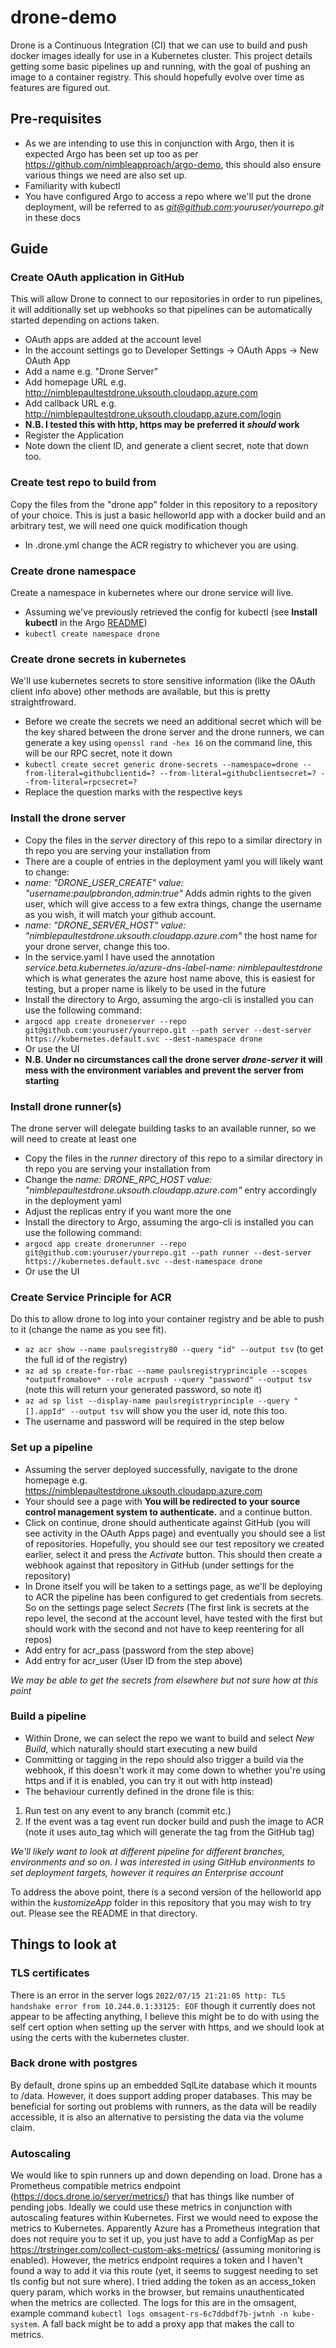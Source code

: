 # drone-demo
Drone is a Continuous Integration (CI) that we can use to build and push docker images ideally for use in a Kubernetes cluster. This project details getting some basic pipelines up and running, with the goal of pushing an image to a container registry. This should hopefully evolve over time as features are figured out.

## Pre-requisites
- As we are intending to use this in conjunction with Argo, then it is expected Argo has been set up too as per https://github.com/nimbleapproach/argo-demo, this should also ensure various things we need are also set up.
- Familiarity with kubectl
- You have configured Argo to access a repo where we'll put the drone deployment, will be referred to as *git@github.com:youruser/yourrepo.git* in these docs

## Guide
### Create OAuth application in GitHub
This will allow Drone to connect to our repositories in order to run pipelines, it will additionally set up webhooks so that pipelines can be automatically started depending on actions taken.
- OAuth apps are added at the account level
- In the account settings go to Developer Settings -> OAuth Apps -> New OAuth App
- Add a name e.g. "Drone Server"
- Add homepage URL e.g. http://nimblepaultestdrone.uksouth.cloudapp.azure.com
- Add callback URL e.g. http://nimblepaultestdrone.uksouth.cloudapp.azure.com/login
- **N.B. I tested this with http, https may be preferred it *should* work**
- Register the Application
- Note down the client ID, and generate a client secret, note that down too.

### Create test repo to build from
Copy the files from the "drone app" folder in this repository to a repository of your choice.
This is just a basic helloworld app with a docker build and an arbitrary test, we will need one quick modification though
- In .drone.yml change the ACR registry to whichever you are using.

### Create drone namespace
Create a namespace in kubernetes where our drone service will live.
- Assuming we've previously retrieved the config for kubectl (see **Install kubectl** in the Argo [README](https://github.com/nimbleapproach/argo-demo/blob/main/README.md))
- `kubectl create namespace drone`

### Create drone secrets in kubernetes
We'll use kubernetes secrets to store sensitive information (like the OAuth client info above) other methods are available, but this is pretty straightfroward.
- Before we create the secrets we need an additional secret which will be the key shared between the drone server and the drone runners, we can generate a key using `openssl rand -hex 16` on the command line, this will be our RPC secret, note it down
- `kubectl create secret generic drone-secrets --namespace=drone --from-literal=githubclientid=? --from-literal=githubclientsecret=? --from-literal=rpcsecret=?`
- Replace the question marks with the respective keys

### Install the drone server
- Copy the files in the *server* directory of this repo to a similar directory in th repo you are serving your installation from 
- There are a couple of entries in the deployment yaml you will likely want to change:
- *name: "DRONE_USER_CREATE" value: "username:paulpbrandon,admin:true"* Adds admin rights to the given user, which will give access to a few extra things, change the username as you wish, it will match your github account.
- *name: "DRONE_SERVER_HOST" value: "nimblepaultestdrone.uksouth.cloudapp.azure.com"* the host name for your drone server, change this too.
- In the service.yaml I have used the annotation *service.beta.kubernetes.io/azure-dns-label-name: nimblepaultestdrone* which is what generates the azure host name above, this is easiest for testing, but a proper name is likely to be used in the future
- Install the directory to Argo, assuming the argo-cli is installed you can use the following command:
- `argocd app create droneserver --repo git@github.com:youruser/yourrepo.git --path server --dest-server https://kubernetes.default.svc --dest-namespace drone`
- Or use the UI
- **N.B. Under no circumstances call the drone server *drone-server* it will mess with the environment variables and prevent the server from starting**

### Install drone runner(s)
The drone server will delegate building tasks to an available runner, so we will need to create at least one
- Copy the files in the *runner* directory of this repo to a similar directory in th repo you are serving your installation from 
- Change the *name: DRONE_RPC_HOST value: "nimblepaultestdrone.uksouth.cloudapp.azure.com"* entry accordingly in the deployment yaml
- Adjust the replicas entry if you want more the one
- Install the directory to Argo, assuming the argo-cli is installed you can use the following command:
- `argocd app create dronerunner --repo git@github.com:youruser/yourrepo.git --path runner --dest-server https://kubernetes.default.svc --dest-namespace drone`
- Or use the UI

### Create Service Principle for ACR
Do this to allow drone to log into your container registry and be able to push to it (change the name as you see fit).
- `az acr show --name paulsregistry80 --query "id" --output tsv` (to get the full id of the registry)
- `az ad sp create-for-rbac --name paulsregistryprinciple --scopes *outputfromabove* --role acrpush --query "password" --output tsv` (note this will return your generated password, so note it)
- `az ad sp list --display-name paulsregistryprinciple --query "[].appId" --output tsv` will show you the user id, note this too.
- The username and password will be required in the step below

### Set up a pipeline
- Assuming the server deployed successfully, navigate to the drone homepage e.g. https://nimblepaultestdrone.uksouth.cloudapp.azure.com
- Your should see a page with **You will be redirected to your source control management system to authenticate.** and a continue button.
- Click on continue, drone should authenticate against GitHub (you will see activity in the OAuth Apps page) and eventually you should see a list of repositories. Hopefully, you should see our test repository we created earlier, select it and press the *Activate* button. This should then create a webhook against that repository in GitHub (under settings for the repository)
- In Drone itself you will be taken to a settings page, as we'll be deploying to ACR the pipeline has been configured to get credentials from secrets.  So on the settings page select *Secrets* (The first link is secrets at the repo level, the second at the account level, have tested with the first but should work with the second and not have to keep reentering for all repos)
- Add entry for acr_pass (password from the step above)
- Add entry for acr_user (User ID from the step above)

*We may be able to get the secrets from elsewhere but not sure how at this point*

### Build a pipeline 
- Within Drone, we can select the repo we want to build and select *New Build*, which naturally should start executing a new build
- Committing or tagging in the repo should also trigger a build via the webhook, if this doesn't work it may come down to whether you're using https and if it is enabled, you can try it out with http instead)
- The behaviour currently defined in the drone file is this:
1. Run test on any event to any branch (commit etc.)
2. If the event was a tag event run docker build and push the image to ACR (note it uses auto_tag which will generate the tag from the GitHub tag)

*We'll likely want to look at different pipeline for different branches, environments and so on. I was interested in using GitHub environments to set deployment targets, however it requires an Enterprise account*

To address the above point, there is a second version of the helloworld app within the *kustomizeApp* folder in this repository that you may wish to try out. 
Please see the README in that directory.

## Things to look at
### TLS certificates
There is an error in the server logs `2022/07/15 21:21:05 http: TLS handshake error from 10.244.0.1:33125: EOF` though it currently does not appear to be affecting anything, I believe this might be to do with using the self cert option when setting up the server with https, and we should look at using the certs with the kubernetes cluster.

### Back drone with postgres
By default, drone spins up an embedded SqlLite database which it mounts to /data. However, it does support adding proper databases. This may be beneficial for sorting out problems with runners, as the data will be readily accessible, it is also an alternative to persisting the data via the volume claim.

### Autoscaling
We would like to spin runners up and down depending on load. Drone has a Prometheus compatible metrics endpoint (https://docs.drone.io/server/metrics/) that has things like number of pending jobs. Ideally we could use these metrics in conjunction with autoscaling features within Kubernetes. First we would need to expose the metrics to Kubernetes. Apparently Azure has a Prometheus integration that does not require you to set it up, you just have to add a ConfigMap as per https://trstringer.com/collect-custom-aks-metrics/ (assuming monitoring is enabled). However, the metrics endpoint requires a token and I haven't found a way to add it via this route (yet, it seems to suggest needing to set tls config but not sure where). I tried adding the token as an access_token query param, which works in the browser, but remains unauthenticated when the metrics are collected. The logs for this are in the omsagent, example command `kubectl logs omsagent-rs-6c7ddbdf7b-jwtnh -n kube-system`. A fall back might be to add a proxy app that makes the call to metrics.

